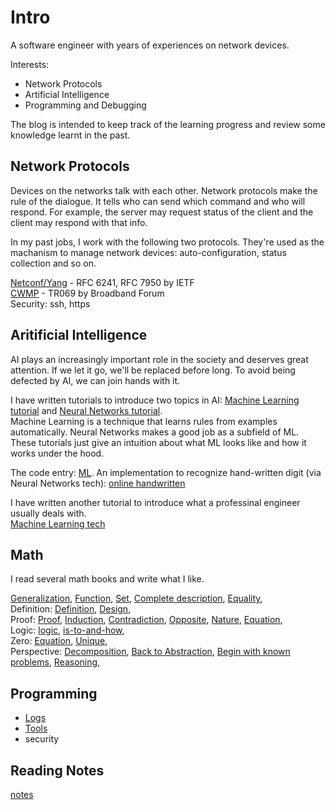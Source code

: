 # Intro

A software engineer with years of experiences on network devices.

Interests:

* Network Protocols
* Artificial Intelligence
* Programming and Debugging

The blog is intended to keep track of the learning progress
and review some knowledge learnt in the past.

## Network Protocols

Devices on the networks talk with each other.
Network protocols make the rule of the dialogue.
It tells who can send which command and who will respond.
For example, the server may request status of the client
and the client may respond with that info.

In my past jobs, I work with the following two protocols.
They're used as the machanism to manage network devices:
auto-configuration, status collection and so on.

[Netconf/Yang](https://en.wikipedia.org/wiki/NETCONF) - RFC 6241, RFC 7950 by IETF  
[CWMP](https://en.wikipedia.org/wiki/TR-069) - TR069 by Broadband Forum  
Security: ssh, https

## Aritificial Intelligence

AI plays an increasingly important role in the society and
deserves great attention. If we let it go, we'll be
replaced before long. To avoid being defected by AI,
we can join hands with it.

I have written tutorials to introduce two topics in AI:
[Machine Learning tutorial](./ml_tutorials/ml_tutorials.md) and
[Neural Networks tutorial](./neural_networks/neural_networks.md).  
Machine Learning is a technique that learns rules from examples automatically.
Neural Networks makes a good job as a subfield of ML.
These tutorials just give an intuition about what ML looks like
and how it works under the hood.

The code entry: [ML](https://github.com/hzget/machine-learning).
An implementation to recognize hand-written digit (via Neural Networks tech):
[online handwritten](./neural_networks/pic/hw_online.png)

I have written another tutorial to introduce what
a professinal engineer usually deals with.  
[Machine Learning tech](./ml_tech/ml_tech.md)

## Math

I read several math books and write what I like.

[Generalization](./math/generalization.md),
[Function](./math/function.md),
[Set](./math/set.md),
[Complete description](./math/complete.md),
[Equality](./math/equality.md),  
Definition:
[Definition](./math/definition.md),
[Design](./math/design.md),  
Proof:
[Proof](./math/proof_method.md),
[Induction](./math/proof/induction.md),
[Contradiction](./math/proof/contradiction.md),
[Opposite](./math/proof/opposite.md),
[Nature](./math/proof/nature.md),
[Equation](./math/zero/equation.md),  
Logic:
[logic](./math/logic/logic.md),
[is-to-and-how](./math/logic/is_to.md),  
Zero:
[Equation](./math/zero/equation.md),
[Unique](./math/zero/uniqueness.md),  
Perspective:
[Decomposition](./math/perspective/decomposition.md),
[Back to Abstraction](./math/perspective/back_to_abstraction.md),
[Begin with known problems](./math/perspective/known.md),
[Reasoning](./math/perspective/reasoning.md),  

## Programming

* [Logs](./programming/log.md)
* [Tools](./programming/tools/tools.md)
* security

## Reading Notes

[notes](./notes/note.md)
